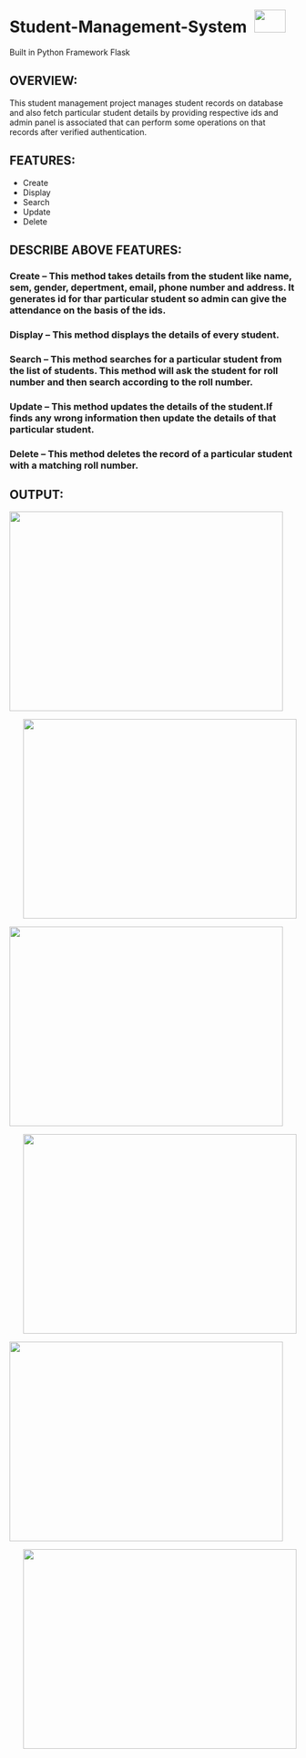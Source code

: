 # Student-Management-System  &nbsp;<img src="https://img.favpng.com/11/20/6/student-information-system-education-management-png-favpng-VCxiAgkzHMH9nxK2WDdbz51Ur.jpg" width="55" height="40">
Built in Python Framework Flask

## OVERVIEW:
This student management project manages student records on database and also fetch particular student details by providing respective ids and admin panel is associated that can perform some operations on that records after verified authentication.

## FEATURES:
- Create
- Display
- Search
- Update
- Delete
## DESCRIBE ABOVE FEATURES:
### Create – This method takes details from the student like name, sem, gender, depertment, email, phone number and address. It  generates id for thar particular student so admin can give the attendance on the basis of the ids.

### Display – This method displays the details of every student.

### Search – This method searches for a particular student from the list of students. This method will ask the student for roll number and then search according to the roll number.

### Update – This method updates the details of the student.If finds any wrong information then update the details of that particular student.

### Delete – This method deletes the record of a particular student with a matching roll number.
## OUTPUT:
  <p>
  <p align="left"><img src="https://user-images.githubusercontent.com/122221586/226708839-aaf96004-3995-4dfe-8dbc-a07f6a474421.png" width=480 height=350>
  <p align="right"><img src="https://user-images.githubusercontent.com/122221586/226721875-09e99e2f-5dca-456d-866e-cfb89b395d00.png" width=480 height=350>
  <p align="left"><img src="https://user-images.githubusercontent.com/122221586/226718469-d16b4df3-457a-47ea-8ea9-8a25ee282a29.png" width=480 height=350>
  <p align="right"><img src="https://user-images.githubusercontent.com/122221586/226716791-846c60a5-c581-4b12-9189-1f46d94af104.png" width=480 height=350>
  <p align="left"><img src="https://user-images.githubusercontent.com/122221586/226719243-23dd82b2-99c5-4f66-8ce7-990ec4fe4d0f.png" width=480 height=350>
   <p align="right"><img src="https://user-images.githubusercontent.com/122221586/226721003-6df320a5-d801-4d64-9316-3f6d7c51d950.png" width=480 height=350>
</p>
